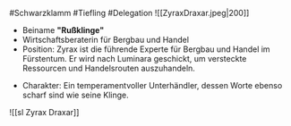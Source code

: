 #Schwarzklamm #Tiefling #Delegation 
![[ZyraxDraxar.jpeg|200]]
- Beiname **"Rußklinge"**
- Wirtschaftsberaterin für Bergbau und Handel
- Position: Zyrax ist die führende Experte für Bergbau und Handel im Fürstentum. Er wird nach Luminara geschickt, um versteckte Ressourcen und Handelsrouten auszuhandeln.
* Charakter: Ein temperamentvoller Unterhändler, dessen Worte ebenso scharf sind wie seine Klinge.

![[sl Zyrax Draxar]]